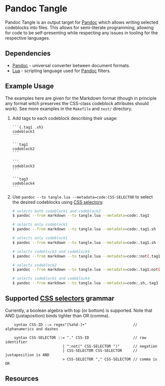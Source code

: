 Pandoc Tangle
=============

Pandoc Tangle is an output target for [Pandoc] which allows writing selected codeblocks into files.
This allows for semi-literate programming, allowing for code to be self-presenting while respecting any issues in tooling for the respective languages.

Dependencies
------------

-   [Pandoc] - universal converter between document formats.
-   [Lua] - scripting language used for [Pandoc] filters.

Example Usage
-------------

The examples here are given for the Markdown format (though in principle any format witch preserves the CSS-class codeblock attributes should work).
See more examples in the `Makefile` and `test/` directory.

1.  Add tags to each codeblock describing their usage:

    ``````
    ```{.tag1 .sh}
    codeblock1
    ```

    ```tag1
    codeblock2
    ```

    ```
    codeblock3
    ```

    ```tag3
    codeblock4
    ```
    ``````

2.  Use `pandoc --to tangle.lua --metadata=code:CSS-SELECTOR` to select the desired codeblocks using [CSS selectors]:

    ```sh
    # selects both codeblock1 and codeblock2
    $ pandoc --from markdown --to tangle.lua --metadata=code:.tag1

    # selects only codeblock1
    $ pandoc --from markdown --to tangle.lua --metadata=code:.tag1.sh

    # selects only codeblock1
    $ pandoc --from markdown --to tangle.lua --metadata=code:.tag1.sh

    # selects codeblock3 and codeblock4
    $ pandoc --from markdown --to tangle.lua --metadata=code::not(.tag1)

    # selects codeblock2
    $ pandoc --from markdown --to tangle.lua --metadata=code:.tag1:not(.sh)

    # selects codeblock1 and codeblock4
    $ pandoc --from markdown --to tangle.lua --metadata=code:.sh,.tag3
    ```

Supported [CSS selectors] grammar
---------------------------------

Currently, a boolean algebra with top (or bottom) is supported.
Note that AND (justaposition) binds tighter than OR (comma).

```
    syntax CSS-ID ::= regex"[%a%d-]+"                     // alphanumerics and dashes

    syntax CSS-SELECTOR ::= "." CSS-ID                    // raw identifier
                          | ":not(" CSS-SELECTOR ")"      // negation
                          | CSS-SELECTOR CSS-SELECTOR     // juxtaposition is AND
                          > CSS-SELECTOR "," CSS-SELECTOR // comma is OR
```

Resources
---------

[Pandoc]: <https://pandoc.org>
[Lua]: <https://www.lua.org>
[CSS selectors]: <https://www.w3schools.com/cssref/css_selectors.asp>
